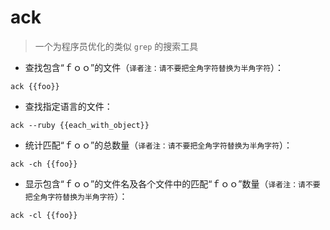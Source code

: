 # ack

> 一个为程序员优化的类似 `grep` 的搜索工具

- 查找包含“ｆｏｏ”的文件（`译者注：请不要把全角字符替换为半角字符`）：

`ack {{foo}}`

- 查找指定语言的文件：

`ack --ruby {{each_with_object}}`

- 统计匹配“ｆｏｏ”的总数量（`译者注：请不要把全角字符替换为半角字符`）：

`ack -ch {{foo}}`

- 显示包含“ｆｏｏ”的文件名及各个文件中的匹配“ｆｏｏ”数量（`译者注：请不要把全角字符替换为半角字符`）：

`ack -cl {{foo}}`

[#]: contributors: ([ ]，[王兴宇，Linux & BC]，[玉叶]，[panda]，[盛曦 姜])